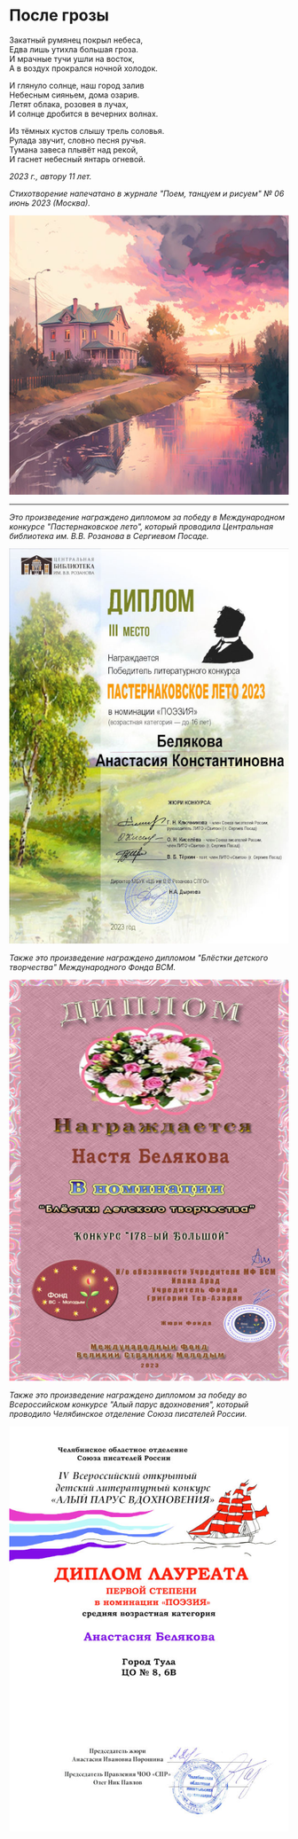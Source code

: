 # После грозы

Закатный румянец покрыл небеса,  
Едва лишь утихла большая гроза.  
И мрачные тучи ушли на восток,  
А в воздух прокрался ночной холодок.

И глянуло солнце, наш город залив  
Небесным сияньем, дома озарив.  
Летят облака, розовея в лучах,  
И солнце дробится в вечерних волнах.

Из тёмных кустов слышу трель соловья.  
Рулада звучит, словно песня ручья.  
Тумана завеса плывёт над рекой,  
И гаснет небесный янтарь огневой.

*2023 г., автору 11 лет.*

*Стихотворение напечатано в журнале "Поем, танцуем и рисуем" № 06 июнь 2023 (Москва).*

![После грозы](../images/after-storm.jpg)

***

*Это произведение награждено дипломом за победу в Международном конкурсе "Пастернаковское лето", который проводила Центральная библиотека им. В.В. Розанова в Сергиевом Посаде.*

![Диплом "Пастернаковское лето"](../images/achievements/pasternak-summer.jpg)

*Также это произведение награждено дипломом "Блёстки детского творчества" Международного Фонда ВСМ.*

![Диплом "Блёстки детского творчества"](../images/achievements/diplom-vsm.jpg)

*Также это произведение награждено дипломом за победу во Всероссийском конкурсе "Алый парус вдохновения", который проводило Челябинское отделение Союза писателей России.*

![Диплом "Алый парус вдохновения"](../images/achievements/diplom-red-sail-poetry.jpg)
